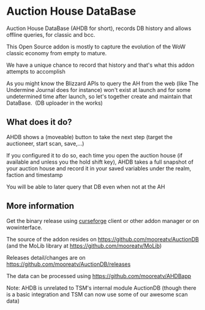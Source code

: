 # Auction House DataBase
Auction House DataBase (AHDB for short), records DB history and allows offline queries, for classic and bcc.

This Open Source addon is mostly to capture the evolution of the WoW classic economy from empty to mature.

We have a unique chance to record that history and that's what this addon attempts to accomplish

As you might know the Blizzard APIs to query the AH from the web (like The Undermine Journal does for instance) won't exist at launch and for some undetermined time after launch, so let's together create and maintain that DataBase.  (DB uploader in the works)

## What does it do?

AHDB shows a (moveable) button to take the next step (target the auctioneer, start scan, save,...)

If you configured it to do so, each time you open the auction house (if available and unless you the hold shift key), AHDB takes a full snapshot of your auction house and record it in your saved variables under the realm, faction and timestamp

You will be able to later query that DB even when not at the AH

## More information

Get the binary release using [curseforge](https://www.curseforge.com/wow/addons/auction-house-database)
client or other addon manager or on wowinterface.

The source of the addon resides on https://github.com/mooreatv/AuctionDB
(and the MoLib library at https://github.com/mooreatv/MoLib)

Releases detail/changes are on https://github.com/mooreatv/AuctionDB/releases

The data can be processed using https://github.com/mooreatv/AHDBapp

Note: AHDB is unrelated to TSM's internal module AuctionDB (though there is a basic integration and TSM can now use some of our awesome scan data)
